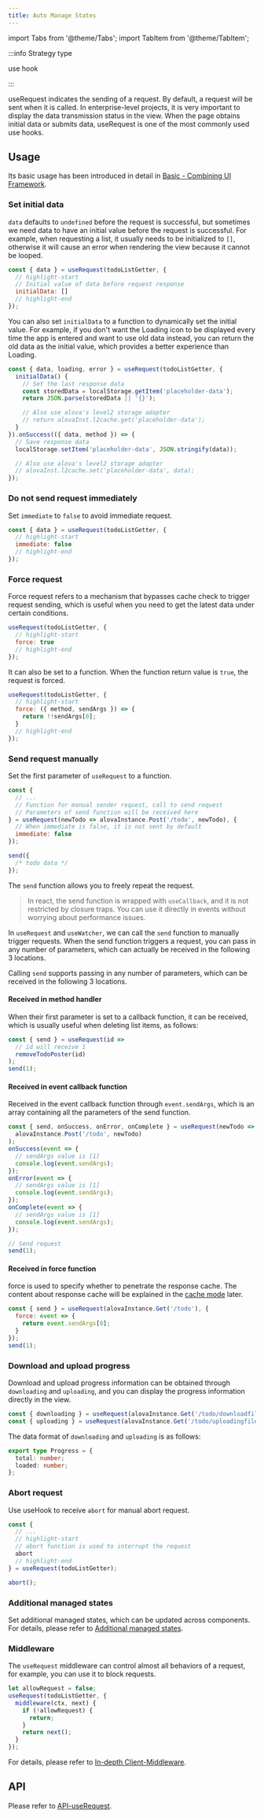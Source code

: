 ```yaml
---
title: Auto Manage States
---
```


import Tabs from '@theme/Tabs';
import TabItem from '@theme/TabItem';

:::info Strategy type

use hook

:::

useRequest indicates the sending of a request. By default, a request will be sent when it is called. In enterprise-level projects, it is very important to display the data transmission status in the view. When the page obtains initial data or submits data, useRequest is one of the most commonly used use hooks.

## Usage

Its basic usage has been introduced in detail in [Basic - Combining UI Framework](/next/tutorial/getting-started/basic/combine-framework).

### Set initial data

`data` defaults to `undefined` before the request is successful, but sometimes we need data to have an initial value before the request is successful. For example, when requesting a list, it usually needs to be initialized to `[]`, otherwise it will cause an error when rendering the view because it cannot be looped.

```javascript
const { data } = useRequest(todoListGetter, {
  // highlight-start
  // Initial value of data before request response
  initialData: []
  // highlight-end
});
```

You can also set `initialData` to a function to dynamically set the initial value. For example, if you don't want the Loading icon to be displayed every time the app is entered and want to use old data instead, you can return the old data as the initial value, which provides a better experience than Loading.

```js
const { data, loading, error } = useRequest(todoListGetter, {
  initialData() {
    // Set the last response data
    const storedData = localStorage.getItem('placeholder-data');
    return JSON.parse(storedData || '{}');

    // Also use alova's level2 storage adapter
    // return alovaInst.l2cache.get('placeholder-data');
  }
}).onSuccess(({ data, method }) => {
  // Save response data
  localStorage.setItem('placeholder-data', JSON.stringify(data));

  // Also use alova's level2 storage adapter
  // alovaInst.l2cache.set('placeholder-data', data);
});
```

### Do not send request immediately

Set `immediate` to `false` to avoid immediate request.

```javascript
const { data } = useRequest(todoListGetter, {
  // highlight-start
  immediate: false
  // highlight-end
});
```

### Force request

Force request refers to a mechanism that bypasses cache check to trigger request sending, which is useful when you need to get the latest data under certain conditions.

```javascript
useRequest(todoListGetter, {
  // highlight-start
  force: true
  // highlight-end
});
```

It can also be set to a function. When the function return value is `true`, the request is forced.

```javascript
useRequest(todoListGetter, {
  // highlight-start
  force: ({ method, sendArgs }) => {
    return !!sendArgs[0];
  }
  // highlight-end
});
```

### Send request manually

Set the first parameter of `useRequest` to a function.

```javascript
const {
  // ...
  // Function for manual sender request, call to send request
  // Parameters of send function will be received here
} = useRequest(newTodo => alovaInstance.Post('/todo', newTodo), {
  // When immediate is false, it is not sent by default
  immediate: false
});

send({
  /* todo data */
});
```

The `send` function allows you to freely repeat the request.

> In react, the send function is wrapped with `useCallback`, and it is not restricted by closure traps. You can use it directly in events without worrying about performance issues.

In `useRequest` and `useWatcher`, we can call the `send` function to manually trigger requests. When the send function triggers a request, you can pass in any number of parameters, which can actually be received in the following 3 locations.

Calling `send` supports passing in any number of parameters, which can be received in the following 3 locations.

#### Received in method handler

When their first parameter is set to a callback function, it can be received, which is usually useful when deleting list items, as follows:

```javascript
const { send } = useRequest(id =>
  // id will receive 1
  removeTodoPoster(id)
);
send(1);
```

#### Received in event callback function

Received in the event callback function through `event.sendArgs`, which is an array containing all the parameters of the send function.

```javascript
const { send, onSuccess, onError, onComplete } = useRequest(newTodo =>
  alovaInstance.Post('/todo', newTodo)
);
onSuccess(event => {
  // sendArgs value is [1]
  console.log(event.sendArgs);
});
onError(event => {
  // sendArgs value is [1]
  console.log(event.sendArgs);
});
onComplete(event => {
  // sendArgs value is [1]
  console.log(event.sendArgs);
});

// Send request
send(1);
```

#### Received in force function

force is used to specify whether to penetrate the response cache. The content about response cache will be explained in the [cache mode](/next/tutorial/cache/mode) later.

```javascript
const { send } = useRequest(alovaInstance.Get('/todo'), {
  force: event => {
    return event.sendArgs[0];
  }
});
send(1);
```

### Download and upload progress

Download and upload progress information can be obtained through `downloading` and `uploading`, and you can display the progress information directly in the view.

```javascript
const { downloading } = useRequest(alovaInstance.Get('/todo/downloadfile'));
const { uploading } = useRequest(alovaInstance.Get('/todo/uploadingfile'));
```

The data format of `downloading` and `uploading` is as follows:

```ts
export type Progress = {
  total: number;
  loaded: number;
};
```

### Abort request

Use useHook to receive `abort` for manual abort request.

```javascript
const {
  // ...
  // highlight-start
  // abort function is used to interrupt the request
  abort
  // highlight-end
} = useRequest(todoListGetter);

abort();
```

### Additional managed states

Set additional managed states, which can be updated across components. For details, please refer to [Additional managed states](/next/tutorial/client/in-depth/manage-extra-states).

### Middleware

The `useRequest` middleware can control almost all behaviors of a request, for example, you can use it to block requests.

```js
let allowRequest = false;
useRequest(todoListGetter, {
  middleware(ctx, next) {
    if (!allowRequest) {
      return;
    }
    return next();
  }
});
```

For details, please refer to [In-depth Client-Middleware](/next/tutorial/client/in-depth/middleware).

## API

Please refer to [API-useRequest](/next/api/core-hooks#userequest).
